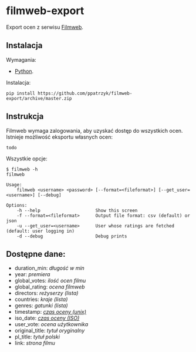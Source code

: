 # filmweb-export

Export ocen z serwisu [Filmweb](https://www.filmweb.pl).

## Instalacja

Wymagania:

- [Python](https://www.python.org/).

Instalacja:

```
pip install https://github.com/ppatrzyk/filmweb-export/archive/master.zip
```

## Instrukcja

Filmweb wymaga zalogowania, aby uzyskać dostęp do wszystkich ocen. Istnieje możliwość eksportu własnych ocen:

```
todo
```

Wszystkie opcje:

```
$ filmweb -h
filmweb

Usage:
    filmweb <username> <password> [--format=<fileformat>] [--get_user=<username>] [--debug]

Options:
    -h --help                     Show this screen
    -f --format=<fileformat>      Output file format: csv (default) or json
    -u --get_user=<username>      User whose ratings are fetched (default: user logging in)
    -d --debug                    Debug prints
```

## Dostępne dane:

- duration_min: _długość w min_
- year: _premiera_
- global_votes: _ilość ocen filmu_
- global_rating: _ocena filmweb_
- directors: _reżyserzy (lista)_
- countries: _kraje (lista)_
- genres: _gatunki (lista)_
- timestamp: _[czas oceny (unix)](https://pl.wikipedia.org/wiki/Czas_uniksowy)_
- iso_date: _[czas oceny (ISO)](https://pl.wikipedia.org/wiki/ISO_8601)_
- user_vote: _ocena użytkownika_
- original_title: _tytuł oryginalny_
- pl_title: _tytuł polski_
- link: _strona filmu_
